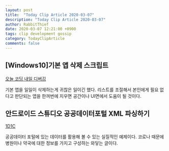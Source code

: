 ```yaml
---
layout: post
title:  "Today Clip Article 2020-03-07"
description: "Today Clip Article 2020-03-07"
author: RabbitThief
date: 2020-03-07 12:21:00 +0900
tags: clip development gossip 
category: TodayClipArticle
comments: false
---	
```



## [Windows10]기본 앱 삭제 스크립트

[오늘 코딩 내일 디버깅](https://developer-ankiwoong.tistory.com/828)

기본 앱을 일일이 삭제하는게 귀찮은 일이긴 했다.  리스트를 조절해서 본인에게 필요 없다고 판단되는 앱을 한꺼번에 지우면 공간이나 UI면에서 도움이 될 것이다.



## 안드로이드 스튜디오 공공데이터포털 XML 파싱하기

[1D1C](https://1d1cblog.tistory.com/114)

공공데이터 포털에 있는 데이터를 활용해 볼 수 있는 실질적인 예제이다.  코로나 때문에 병원이나 약국에 대한 정보를 가지고 구성하는 와닿는 글이다.


